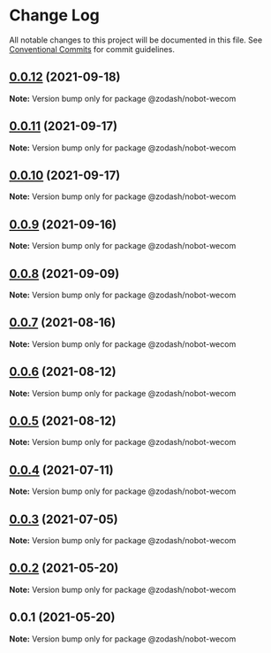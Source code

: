# Change Log

All notable changes to this project will be documented in this file.
See [Conventional Commits](https://conventionalcommits.org) for commit guidelines.

## [0.0.12](https://github.com/zcorky/zodash/compare/@zodash/nobot-wecom@0.0.11...@zodash/nobot-wecom@0.0.12) (2021-09-18)

**Note:** Version bump only for package @zodash/nobot-wecom





## [0.0.11](https://github.com/zcorky/zodash/compare/@zodash/nobot-wecom@0.0.10...@zodash/nobot-wecom@0.0.11) (2021-09-17)

**Note:** Version bump only for package @zodash/nobot-wecom





## [0.0.10](https://github.com/zcorky/zodash/compare/@zodash/nobot-wecom@0.0.9...@zodash/nobot-wecom@0.0.10) (2021-09-17)

**Note:** Version bump only for package @zodash/nobot-wecom





## [0.0.9](https://github.com/zcorky/zodash/compare/@zodash/nobot-wecom@0.0.8...@zodash/nobot-wecom@0.0.9) (2021-09-16)

**Note:** Version bump only for package @zodash/nobot-wecom





## [0.0.8](https://github.com/zcorky/zodash/compare/@zodash/nobot-wecom@0.0.7...@zodash/nobot-wecom@0.0.8) (2021-09-09)

**Note:** Version bump only for package @zodash/nobot-wecom





## [0.0.7](https://github.com/zcorky/zodash/compare/@zodash/nobot-wecom@0.0.6...@zodash/nobot-wecom@0.0.7) (2021-08-16)

**Note:** Version bump only for package @zodash/nobot-wecom





## [0.0.6](https://github.com/zcorky/zodash/compare/@zodash/nobot-wecom@0.0.5...@zodash/nobot-wecom@0.0.6) (2021-08-12)

**Note:** Version bump only for package @zodash/nobot-wecom





## [0.0.5](https://github.com/zcorky/zodash/compare/@zodash/nobot-wecom@0.0.4...@zodash/nobot-wecom@0.0.5) (2021-08-12)

**Note:** Version bump only for package @zodash/nobot-wecom





## [0.0.4](https://github.com/zcorky/zodash/compare/@zodash/nobot-wecom@0.0.3...@zodash/nobot-wecom@0.0.4) (2021-07-11)

**Note:** Version bump only for package @zodash/nobot-wecom





## [0.0.3](https://github.com/zcorky/zodash/compare/@zodash/nobot-wecom@0.0.2...@zodash/nobot-wecom@0.0.3) (2021-07-05)

**Note:** Version bump only for package @zodash/nobot-wecom





## [0.0.2](https://github.com/zcorky/zodash/compare/@zodash/nobot-wecom@0.0.1...@zodash/nobot-wecom@0.0.2) (2021-05-20)

**Note:** Version bump only for package @zodash/nobot-wecom





## 0.0.1 (2021-05-20)

**Note:** Version bump only for package @zodash/nobot-wecom
